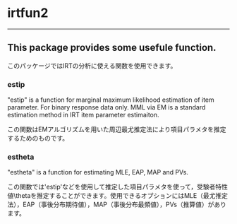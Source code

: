# irtfun2
------
## This package provides some usefule function.
このパッケージではIRTの分析に使える関数を使用できます。

### estip
"estip" is a function for marginal maximum likelihood estimation of item parameter. For binary response data only. MML via EM is a standard estimation method in IRT item parameter estimaiton.

この関数はEMアルゴリズムを用いた周辺最尤推定法により項目パラメタを推定するためのものです。

### estheta
"estheta" is a function for estimating MLE, EAP, MAP and PVs.

この関数では'estip'などを使用して推定した項目パラメタを使って，受験者特性値\thetaを推定することができます。使用できるオプションにはMLE（最尤推定法），EAP（事後分布期待値），MAP（事後分布最頻値），PVs（推算値）があります。
